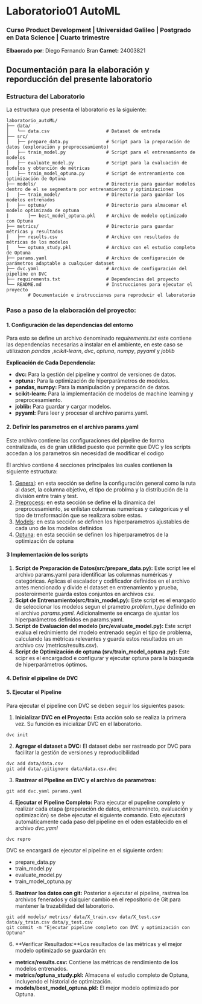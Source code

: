 # Laboratorio01 AutoML 
### Curso Product Development | Universidad Galileo | Postgrado en Data Science | Cuarto trimestre
**Elbaorado por**: Diego Fernando Bran  **Carnet:** 24003821

## Documentación para la elaboración y reporducción del presente laboratorio

### Estructura del Laboratorio
La estructura que presenta el laboratorio es la siguiente:
```
laboratorio_autoML/
├── data/
│   └── data.csv                     # Dataset de entrada
├── src/
│   ├── prepare_data.py              # Script para la preparación de datos (exploración y preprocesamiento)
│   ├── train_model.py               # Script para el entrenamiento de modelos
│   ├── evaluate_model.py            # Script para la evaluación de modelos y obtención de métricas
│   ├── train_model_optuna.py        # Script de entrenamiento con optimización de Optuna
├── models/                          # Directorio para guardar modelos dentro de el se segmentarn por entrenamientos y optimizaciones
|   |── train_model/                 # Directorio para guardar los modelos entrenados
│   ├── optuna/                      # Directorio para almacenar el modelo optimizado de optuna
|       |── best_model_optuna.pkl    # Archivo de modelo optimizado con Optuna
├── metrics/                         # Directorio para guardar métricas y resultados
│   ├── results.csv                  # Archivo con resultados de métricas de los modelos
│   └── optuna_study.pkl             # Archivo con el estudio completo de Optuna
├── params.yaml                      # Archivo de configuración de parámetros adaptable a cualquier dataset
├── dvc.yaml                         # Archivo de configuración del pipeline en DVC
├── requirements.txt                 # Dependencias del proyecto
└── README.md                        # Instrucciones para ejecutar el proyecto
        # Documentación e instrucciones para reproducir el laboratorio
```

### Paso a paso de la elaboración del proyecto: 
#### 1. Configuración de las dependencias del entorno 
Para esto se define un archivo denominado *requirements.txt* este contiene las dependencias necesarias a instalar en el ambiente, en este caso se utilizazon *pandas* ,*scikit-learn*, *dvc*, *optuna*, *numpy*, *pyyaml* y *joblib*

**Explicación de Cada Dependencia:**
- **dvc:** Para la gestión del pipeline y control de versiones de datos.
- **optuna:** Para la optimización de hiperparámetros de modelos.
- **pandas, numpy:** Para la manipulación y preparación de datos.
- **scikit-learn:** Para la implementación de modelos de machine learning y preprocesamiento.
- **joblib:** Para guardar y cargar modelos.
- **pyyaml:** Para leer y procesar el archivo params.yaml.

#### 2. Definir los parametros en el archivo params.yaml
Este archivo contiene las configuraciones del pipeline de forma centralizada, es de gran utilidad puesto que permite que DVC y los scripts accedan a los parametros sin necesidad de modificar el codigo

El archivo contiene 4 secciones principales las cuales contienen la siguiente estructura: 
1. <u>General</u>: en esta sección se define la configuración general como la ruta al daset, la columna objetivo, el tipo de problma y la distribución de la división entre train y test. 
2. <u>Preprocess</u>: en esta sección se define el la dinamica del preprocesamiento, se enlistan columnas numericas y categoricas y el tipo de trnsformación que se realizara sobre estas.
3. <u>Models</u>: en esta sección se definen los hiperparametros ajustables de cada uno de los modelos definidos
4. <u>Optuna</u>: en esta sección se definen los hiperparametros de la optimización de optuna

#### 3 Implementación de los scripts 

1. **Script de Preparación de Datos(src/prepare_data.py):** Este script lee el archivo params.yaml para identificar las columnas numéricas y categóricas. Aplicas el escalador y codificador definidos en el archivo antes mencionado y divide el dataset en entrenamiento y prueba, posteroirmente guarda estos conjuntos en archivos csv.
2. **Scipt de Entrenamiento(src/train_model.py):** Este script es el enargado de seleccionar los modelos segun el prametro *problem_type* definido en el archivo *params.yaml*. Adicionalmente se encarga de ajustar los hiperparámetros definidos en params.yaml. 
3. **Script de Evaluación del modelo (src/evaluate_model.py):** Este script evalua el rednimiento del modelo entrenado según el tipo de problema, calculando las métricas relevantes y guarda estos resultados en un archivo csv (metrics/results.csv).
4. **Script de Optimización de optuna (srv/train_model_optuna.py):** Este scipr es el encargadod e configurar y ejecutar optuna para la búsqueda de hiperparámetros óptimos. 
#### 4. Definir el pipeline de DVC


#### 5. Ejecutar el Pipeline 
Para ejecutar el pipeline con DVC se deben seguir los siguientes pasos: 
1. **Inicializar DVC en el Proyecto:** Esta acción solo se realiza la primera vez. Su función es inicializar DVC en el laboratorio.
```
dvc init
```
2. **Agregar el dataset a DVC:** El dataset debe ser rastreado por DVC para facilitar la gestión de versiones y reproducibilidad 
```
dvc add data/data.csv
git add data/.gitignore data/data.csv.dvc
```
3. **Rastrear el Pipeline en DVC y el archivo de parametros:** 
```
git add dvc.yaml params.yaml
```
4. **Ejecutar el Pipeline Completo:** Para ejecutar el pupeline completo y realizar cada etapa (preparación de datos, entrenamineto, evaluación y optimización) se debe ejecutar el siguiente comando. Esto ejecutará automáticamente cada paso del pipeline en el oden establecido en el archivo *dvc.yaml*
```
dvc repro
```
DVC se encargará de ejecutar el pipeline en el siguiente orden:
- prepare_data.py 
- train_model.py 
- evaluate_model.py 
- train_model_optuna.py

5. **Rastrear los datos con git:** Posterior a ejecutar el pipeline, rastrea los archivos fenerados y cialquier cambio en el repositorio de Git para mantener la trazabilidad del laboratorio. 

```
git add models/ metrics/ data/X_train.csv data/X_test.csv data/y_train.csv data/y_test.csv
git commit -m "Ejecutar pipeline completo con DVC y optimización con Optuna"

```

6. **Verificar Resultados:**Los resultados de las métricas y el mejor modelo optimizado se guardarán en:

- **metrics/results.csv:** Contiene las métricas de rendimiento de los modelos entrenados.
- **metrics/optuna_study.pkl:** Almacena el estudio completo de Optuna, incluyendo el historial de optimización.
- **models/best_model_optuna.pkl:** El mejor modelo optimizado por Optuna.

